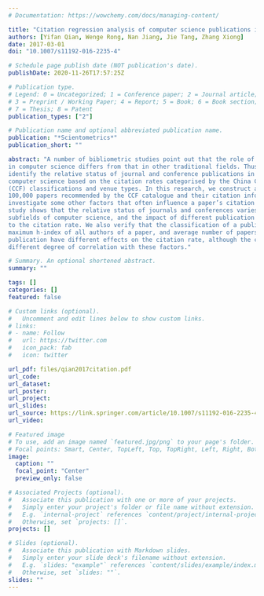 ```yaml
---
# Documentation: https://wowchemy.com/docs/managing-content/

title: "Citation regression analysis of computer science publications in different ranking categories and subfields"
authors: [Yifan Qian, Wenge Rong, Nan Jiang, Jie Tang, Zhang Xiong]
date: 2017-03-01
doi: "10.1007/s11192-016-2235-4"

# Schedule page publish date (NOT publication's date).
publishDate: 2020-11-26T17:57:25Z

# Publication type.
# Legend: 0 = Uncategorized; 1 = Conference paper; 2 = Journal article;
# 3 = Preprint / Working Paper; 4 = Report; 5 = Book; 6 = Book section;
# 7 = Thesis; 8 = Patent
publication_types: ["2"]

# Publication name and optional abbreviated publication name.
publication: "*Scientometrics*"
publication_short: ""

abstract: "A number of bibliometric studies point out that the role of conference publications
in computer science differs from that in other traditional fields. Thus, it is interesting to
identify the relative status of journal and conference publications in different subfields of
computer science based on the citation rates categorised by the China Computer Federation
(CCF) classifications and venue types. In this research, we construct a dataset containing over
100,000 papers recommended by the CCF catalogue and their citation information. We also
investigate some other factors that often influence a paper’s citation rate. An experimental
study shows that the relative status of journals and conferences varies greatly in different
subfields of computer science, and the impact of different publication levels varies according
to the citation rate. We also verify that the classification of a publication, number of authors,
maximum h-index of all authors of a paper, and average number of papers published by a
publication have different effects on the citation rate, although the citation rate may have a
different degree of correlation with these factors."

# Summary. An optional shortened abstract.
summary: ""

tags: []
categories: []
featured: false

# Custom links (optional).
#   Uncomment and edit lines below to show custom links.
# links:
# - name: Follow
#   url: https://twitter.com
#   icon_pack: fab
#   icon: twitter

url_pdf: files/qian2017citation.pdf
url_code:
url_dataset:
url_poster:
url_project:
url_slides:
url_source: https://link.springer.com/article/10.1007/s11192-016-2235-4
url_video:

# Featured image
# To use, add an image named `featured.jpg/png` to your page's folder. 
# Focal points: Smart, Center, TopLeft, Top, TopRight, Left, Right, BottomLeft, Bottom, BottomRight.
image:
  caption: ""
  focal_point: "Center"
  preview_only: false

# Associated Projects (optional).
#   Associate this publication with one or more of your projects.
#   Simply enter your project's folder or file name without extension.
#   E.g. `internal-project` references `content/project/internal-project/index.md`.
#   Otherwise, set `projects: []`.
projects: []

# Slides (optional).
#   Associate this publication with Markdown slides.
#   Simply enter your slide deck's filename without extension.
#   E.g. `slides: "example"` references `content/slides/example/index.md`.
#   Otherwise, set `slides: ""`.
slides: ""
---
```

